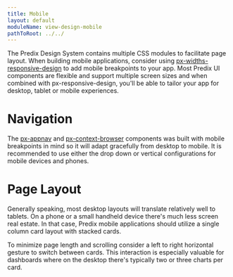 ```yaml
---
title: Mobile
layout: default
moduleName: view-design-mobile
pathToRoot: ../../
---
```


The Predix Design System contains multiple CSS modules to facilitate page layout. When building mobile applications, consider using [px-widths-responsive-design](#/css/px-widths-responsive-design) to add mobile breakpoints to your app. Most Predix UI components are flexible and support multiple screen sizes and when combined with px-responsive-design, you'll be able to tailor your app for desktop, tablet or mobile experiences.


# Navigation
The [px-appnav](#/components/px-app-nav/) and [px-context-browser](#/components/px-context-browser/) components was built with mobile breakpoints in mind so it will adapt gracefully from desktop
to mobile. It is recommended to use either the drop down or vertical configurations for mobile devices and phones.

<div class="layout">
  <catalog-picture
    class="layout__item picture-side-by-side"
    img-src="../../img/guidelines/design/mobile/mobile_nav_dropdown"
    img-alt="mobile nav dropdown">
  </catalog-picture>
  <catalog-picture
    class="layout__item picture-side-by-side"
    img-src="../../img/guidelines/design/mobile/mobile_nav_hamburger"
    img-alt="mobile nav hamburger">
  </catalog-picture>
</div>

# Page Layout
Generally speaking, most desktop layouts will translate relatively well to tablets. On a phone or a small handheld device there's much less screen real estate. In that case, Predix mobile applications should utilize a single column card layout with
stacked cards.

To minimize page length and scrolling consider a left to right horizontal gesture to switch between cards. This interaction is especially valuable for dashboards where on the desktop there's typically two or three charts per card.

<div class="layout">
  <catalog-picture
    class="layout__item picture-side-by-side"
    img-src="../../img/guidelines/design/mobile/mobile_card"
    img-alt="mobile card">
  </catalog-picture>
  <catalog-picture
    class="layout__item picture-side-by-side"
    img-src="../../img/guidelines/design/mobile/mobile_swiping"
    img-alt="mobile swiping">
  </catalog-picture>
</div>

<!-- # Data Tables
While many desktop apps rely on data tables to display grids of information, data tables don't translate very well to mobile phones. Instead, consider using [px-table-view](#/components/px-table-view/) which provides a more mobile-friendly way of viewing data.

<catalog-picture img-src="../../img/guidelines/design/mobile/mobile_data_table" img-alt="mobile data table"></catalog-picture> -->
